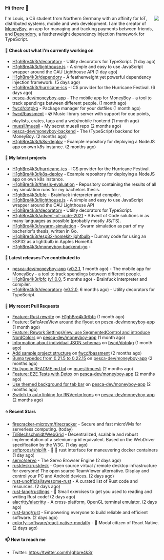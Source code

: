 ### Hi there 👋


<img align="right" src="https://github-readme-stats.vercel.app/api?username=h1ghbre4k3r">

I'm Louis, a CS student from Northern Germany with an affinity for IoT, distributed systems, mobile and web development. I am the creator of [MoneyBoy](https://github.com/pesca-dev/moneyboy-app), an app for managing and tracking payments between friends, and [Dependory](https://github.com/H1ghBre4k3r/dependory), a featherweight dependency injection framework for TypeScript.

#### 👷 Check out what I'm currently working on

- [H1ghBre4k3r/decoratory](https://github.com/H1ghBre4k3r/decoratory) - Utility decorators for TypeScript. (1 day ago)
- [H1ghBre4k3r/lighthouse.js](https://github.com/H1ghBre4k3r/lighthouse.js) - A simple and easy to use JavaScript wrapper around the CAU Lighthouse API (1 day ago)
- [H1ghBre4k3r/dependory](https://github.com/H1ghBre4k3r/dependory) - A featherweight yet powerful dependency injection framework. (5 days ago)
- [H1ghBre4k3r/hurricane-ics](https://github.com/H1ghBre4k3r/hurricane-ics) - ICS provider for the Hurricane Festival. (6 days ago)
- [pesca-dev/moneyboy-app](https://github.com/pesca-dev/moneyboy-app) - The mobile app for MoneyBoy - a tool to track spendings between different people. (1 month ago)
- [fwcd/dotpkg](https://github.com/fwcd/dotpkg) - Package manager for your dotfiles (1 month ago)
- [fwcd/bassment](https://github.com/fwcd/bassment) - 💿️ Music library server with support for cue points, playlists, crates, tags and a web/mobile frontend (1 month ago)
- [muesli/muesli](https://github.com/muesli/muesli) - My secret muesli repo (2 months ago)
- [pesca-dev/moneyboy-backend](https://github.com/pesca-dev/moneyboy-backend) - The (TypeScript) backend for MoneyBoy. (2 months ago)
- [H1ghBre4k3r/k8s-deploy](https://github.com/H1ghBre4k3r/k8s-deploy) - Example repository for deploying a NodeJS app on own k8s instance. (2 months ago)

#### 🌱 My latest projects

- [H1ghBre4k3r/hurricane-ics](https://github.com/H1ghBre4k3r/hurricane-ics) - ICS provider for the Hurricane Festival.
- [H1ghBre4k3r/k8s-deploy](https://github.com/H1ghBre4k3r/k8s-deploy) - Example repository for deploying a NodeJS app on own k8s instance.
- [H1ghBre4k3r/thesis-evaluation](https://github.com/H1ghBre4k3r/thesis-evaluation) - Repository containing the results of all my simulation runs for my bachelors thesis.
- [H1ghBre4k3r/bfc](https://github.com/H1ghBre4k3r/bfc) - Brainfuck interpreter and compiler.
- [H1ghBre4k3r/lighthouse.js](https://github.com/H1ghBre4k3r/lighthouse.js) - A simple and easy to use JavaScript wrapper around the CAU Lighthouse API
- [H1ghBre4k3r/decoratory](https://github.com/H1ghBre4k3r/decoratory) - Utility decorators for TypeScript.
- [H1ghBre4k3r/advent-of-code-2021](https://github.com/H1ghBre4k3r/advent-of-code-2021) - Advent of Code solutions in as many languages as possible (probably mostly JS/TS).
- [H1ghBre4k3r/swarm-simulation](https://github.com/H1ghBre4k3r/swarm-simulation) - Swarm simulation as part of my bacherlor&#39;s thesis, written in Go.
- [H1ghBre4k3r/esp32-homekit-lightbulb](https://github.com/H1ghBre4k3r/esp32-homekit-lightbulb) - Dummy code for using an ESP32 as a lightbulb in Apples HomeKit.
- [H1ghBre4k3r/moneyboy-backend-go](https://github.com/H1ghBre4k3r/moneyboy-backend-go) - 

#### 🔭 Latest releases I've contributed to

- [pesca-dev/moneyboy-app](https://github.com/pesca-dev/moneyboy-app) ([v0.2.1](https://github.com/pesca-dev/moneyboy-app/releases/tag/v0.2.1), 1 month ago) - The mobile app for MoneyBoy - a tool to track spendings between different people.
- [H1ghBre4k3r/bfc](https://github.com/H1ghBre4k3r/bfc) ([v1.0.0](https://github.com/H1ghBre4k3r/bfc/releases/tag/v1.0.0), 5 months ago) - Brainfuck interpreter and compiler.
- [H1ghBre4k3r/decoratory](https://github.com/H1ghBre4k3r/decoratory) ([v0.2.0](https://github.com/H1ghBre4k3r/decoratory/releases/tag/v0.2.0), 6 months ago) - Utility decorators for TypeScript.

#### 🔨 My recent Pull Requests

- [Feature: Rust rewrite](https://github.com/H1ghBre4k3r/bfc/pull/1) on [H1ghBre4k3r/bfc](https://github.com/H1ghBre4k3r/bfc) (1 month ago)
- [Feature: SafeAreaView around the flyout](https://github.com/pesca-dev/moneyboy-app/pull/189) on [pesca-dev/moneyboy-app](https://github.com/pesca-dev/moneyboy-app) (1 month ago)
- [Feature: Rework SettingsView, use SegmentedControl and introduce NordColors](https://github.com/pesca-dev/moneyboy-app/pull/186) on [pesca-dev/moneyboy-app](https://github.com/pesca-dev/moneyboy-app) (1 month ago)
- [Information about individual JSON schemas](https://github.com/fwcd/dotpkg/pull/5) on [fwcd/dotpkg](https://github.com/fwcd/dotpkg) (1 month ago)
- [Add sample project structure](https://github.com/fwcd/bassment/pull/28) on [fwcd/bassment](https://github.com/fwcd/bassment) (2 months ago)
- [Bump typedoc from 0.21.5 to 0.22.15](https://github.com/pesca-dev/moneyboy-app/pull/182) on [pesca-dev/moneyboy-app](https://github.com/pesca-dev/moneyboy-app) (2 months ago)
- [Fix typo in README.md.tpl](https://github.com/muesli/muesli/pull/4) on [muesli/muesli](https://github.com/muesli/muesli) (2 months ago)
- [Feature: E2E Tests with Detox](https://github.com/pesca-dev/moneyboy-app/pull/177) on [pesca-dev/moneyboy-app](https://github.com/pesca-dev/moneyboy-app) (2 months ago)
- [Use themed background for tab bar](https://github.com/pesca-dev/moneyboy-app/pull/175) on [pesca-dev/moneyboy-app](https://github.com/pesca-dev/moneyboy-app) (2 months ago)
- [Switch to auto linking for RNVectorIcons](https://github.com/pesca-dev/moneyboy-app/pull/174) on [pesca-dev/moneyboy-app](https://github.com/pesca-dev/moneyboy-app) (2 months ago)

#### ⭐ Recent Stars

- [firecracker-microvm/firecracker](https://github.com/firecracker-microvm/firecracker) - Secure and fast microVMs for serverless computing. (today)
- [TilBlechschmidt/WebGrid](https://github.com/TilBlechschmidt/WebGrid) - Decentralized, scalable and robust implementation of a selenium-grid equivalent. Based on the WebDriver specification by the W3C. (1 day ago)
- [softprops/shiplift](https://github.com/softprops/shiplift) - 🐳 🦀 rust interface for maneuvering docker containers (1 day ago)
- [servo/servo](https://github.com/servo/servo) - The Servo Browser Engine (2 days ago)
- [rustdesk/rustdesk](https://github.com/rustdesk/rustdesk) - Open source virtual / remote desktop infrastructure for everyone! The open source TeamViewer alternative. Display and control your PC and Android devices. (2 days ago)
- [rust-unofficial/awesome-rust](https://github.com/rust-unofficial/awesome-rust) - A curated list of Rust code and resources. (2 days ago)
- [rust-lang/rustlings](https://github.com/rust-lang/rustlings) - :crab: Small exercises to get you used to reading and writing Rust code! (2 days ago)
- [alacritty/alacritty](https://github.com/alacritty/alacritty) - A cross-platform, OpenGL terminal emulator. (2 days ago)
- [rust-lang/rust](https://github.com/rust-lang/rust) - Empowering everyone to build reliable and efficient software. (2 days ago)
- [colorfy-software/react-native-modalfy](https://github.com/colorfy-software/react-native-modalfy) - 🥞 Modal citizen of React Native. (2 days ago)

#### 📫 How to reach me

- Twitter: https://twitter.com/h1ghbre4k3r
